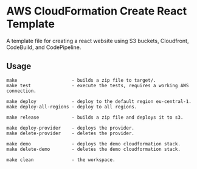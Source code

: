 # AWS CloudFormation Create React Template
A template file for creating a react website using S3 buckets, Cloudfront, CodeBuild, and CodePipeline.

## Usage

```
make                    - builds a zip file to target/.
make test               - execute the tests, requires a working AWS connection.

make deploy             - deploy to the default region eu-central-1.
make deploy-all-regions - deploy to all regions.

make release            - builds a zip file and deploys it to s3.

make deploy-provider    - deploys the provider.
make delete-provider    - deletes the provider.

make demo               - deploys the demo cloudformation stack.
make delete-demo        - deletes the demo cloudformation stack.

make clean              - the workspace.
```